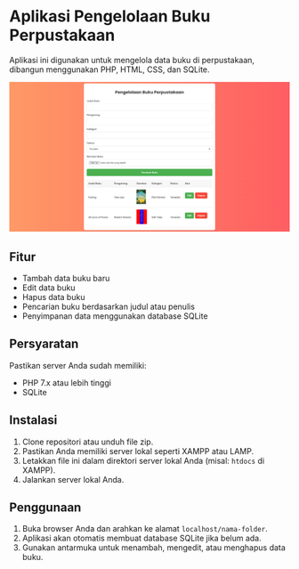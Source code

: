 # Aplikasi Pengelolaan Buku Perpustakaan

Aplikasi ini digunakan untuk mengelola data buku di perpustakaan, dibangun menggunakan PHP, HTML, CSS, dan SQLite.

<img src="img/ss.png">

## Fitur

- Tambah data buku baru
- Edit data buku
- Hapus data buku
- Pencarian buku berdasarkan judul atau penulis
- Penyimpanan data menggunakan database SQLite

## Persyaratan

Pastikan server Anda sudah memiliki:
- PHP 7.x atau lebih tinggi
- SQLite

## Instalasi

1. Clone repositori atau unduh file zip.
2. Pastikan Anda memiliki server lokal seperti XAMPP atau LAMP.
3. Letakkan file ini dalam direktori server lokal Anda (misal: `htdocs` di XAMPP).
4. Jalankan server lokal Anda.

## Penggunaan

1. Buka browser Anda dan arahkan ke alamat `localhost/nama-folder`.
2. Aplikasi akan otomatis membuat database SQLite jika belum ada.
3. Gunakan antarmuka untuk menambah, mengedit, atau menghapus data buku.

